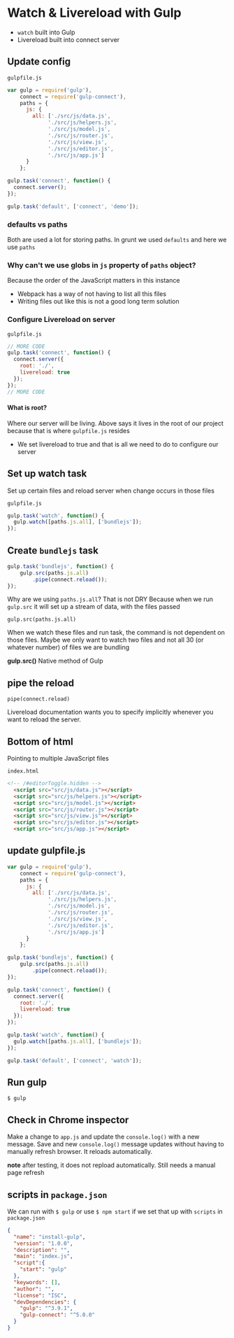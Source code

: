 # Watch & Livereload with Gulp
* `watch` built into Gulp
* Livereload built into connect server

## Update config
`gulpfile.js`

```js
var gulp = require('gulp'),
    connect = require('gulp-connect'),
    paths = {
      js: {
        all: ['./src/js/data.js',
             './src/js/helpers.js',
             './src/js/model.js',
             './src/js/router.js',
             './src/js/view.js',
             './src/js/editor.js',
             './src/js/app.js']
      }
    };

gulp.task('connect', function() {
  connect.server();
});

gulp.task('default', ['connect', 'demo']);
```

### defaults vs paths
Both are used a lot for storing paths. In grunt we used `defaults` and here we use `paths`

### Why can't we use globs in `js` property of `paths` object?
Because the order of the JavaScript matters in this instance

* Webpack has a way of not having to list all this files
* Writing files out like this is not a good long term solution

### Configure Livereload on server

`gulpfile.js`

```js
// MORE CODE
gulp.task('connect', function() {
  connect.server({
    root: './',
    livereload: true
  });
});
// MORE CODE
```

#### What is root?
Where our server will be living. Above says it lives in the root of our project because that is where `gulpfile.js` resides

* We set livereload to true and that is all we need to do to configure our server

## Set up watch task
Set up certain files and reload server when change occurs in those files

`gulpfile.js`

```js
gulp.task('watch', function() {
  gulp.watch([paths.js.all], ['bundlejs']);
});
```

## Create `bundlejs` task

```js
gulp.task('bundlejs', function() {
    gulp.src(paths.js.all)
        .pipe(connect.reload());
});
```

Why are we using `paths.js.all`? That is not DRY
Because when we run `gulp.src` it will set up a stream of data, with the files passed

`gulp.src(paths.js.all)`

When we watch these files and run task, the command is not dependent on those files. Maybe we only want to watch two files and not all 30 (or whatever number) of files we are bundling

**gulp.src()** Native method of Gulp

## pipe the reload
`pipe(connect.reload)`

Livereload documentation wants you to specify implicitly whenever you want to reload the server.

## Bottom of html
Pointing to multiple JavaScript files

`index.html`

```html
<!-- /#editorToggle.hidden -->
  <script src="src/js/data.js"></script>
  <script src="src/js/helpers.js"></script>
  <script src="src/js/model.js"></script>
  <script src="src/js/router.js"></script>
  <script src="src/js/view.js"></script>
  <script src="src/js/editor.js"></script>
  <script src="src/js/app.js"></script>
```

## update gulpfile.js

```js
var gulp = require('gulp'),
    connect = require('gulp-connect'),
    paths = {
      js: {
        all: ['./src/js/data.js',
             './src/js/helpers.js',
             './src/js/model.js',
             './src/js/router.js',
             './src/js/view.js',
             './src/js/editor.js',
             './src/js/app.js']
      }
    };

gulp.task('bundlejs', function() {
    gulp.src(paths.js.all)
        .pipe(connect.reload());
});

gulp.task('connect', function() {
  connect.server({
    root: './',
    livereload: true
  });
});

gulp.task('watch', function() {
  gulp.watch([paths.js.all], ['bundlejs']);
});

gulp.task('default', ['connect', 'watch']);
```

## Run gulp

`$ gulp`

## Check in Chrome inspector
Make a change to `app.js` and update the `console.log()` with a new message. Save and new `console.log()` message updates without having to manually refresh browser. It reloads automatically.

**note** after testing, it does not repload automatically. Still needs a manual page refresh

## scripts in `package.json`
We can run with `$ gulp` or use `$ npm start` if we set that up with `scripts` in `package.json`

```json
{
  "name": "install-gulp",
  "version": "1.0.0",
  "description": "",
  "main": "index.js",
  "script":{
    "start": "gulp"
  },
  "keywords": [],
  "author": "",
  "license": "ISC",
  "devDependencies": {
    "gulp": "^3.9.1",
    "gulp-connect": "^5.0.0"
  }
}
```

